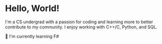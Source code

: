 # Hello, World!

I'm a CS undergrad with a passion for coding and learning more to better contribute to my community. I enjoy working with C++/C, Python, and SQL. 

🌱 I'm currently learning F#
<!--
**eslee123/eslee123** is a ✨ _special_ ✨ repository because its `README.md` (this file) appears on your GitHub profile.

Here are some ideas to get you started:

- 🔭 I’m currently working on ...
- 🌱 I’m currently learning ...
- 👯 I’m looking to collaborate on ...
- 🤔 I’m looking for help with ...
- 💬 Ask me about ...
- 📫 How to reach me: ...
- 😄 Pronouns: ...
- ⚡ Fun fact: ...
-->

